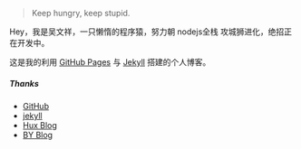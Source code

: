 > Keep hungry, keep stupid.

Hey，我是吴文祥，一只懒惰的程序猿，努力朝 nodejs全栈 攻城狮进化，绝招正在开发中。


这是我的利用 [GitHub Pages](https://pages.github.com) 与 [Jekyll](http://jekyll.com.cn) 搭建的个人博客。


##### Thanks

- [GitHub][1]
- [jekyll][2]
- [Hux Blog][3]
- [BY Blog][4]

[1]: https://github.com
[2]: http://jekyll.com.cn
[3]: http://huangxuan.me
[4]: http://qiubaiying.top/